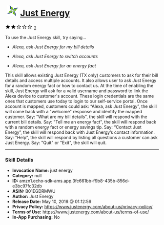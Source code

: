 # &nbsp;<img src="skill_icon" alt="Just Energy icon" width="36"> [Just Energy](http://alexa.amazon.com/#skills/amzn1.echo-sdk-ams.app.3fc661bb-f9b8-435b-856d-e3bc97fc32db)
![2 stars](../../images/ic_star_black_18dp_1x.png)![2 stars](../../images/ic_star_black_18dp_1x.png)![2 stars](../../images/ic_star_border_black_18dp_1x.png)![2 stars](../../images/ic_star_border_black_18dp_1x.png)![2 stars](../../images/ic_star_border_black_18dp_1x.png) 2

To use the Just Energy skill, try saying...

* *Alexa, ask Just Energy for my bill details*

* *Alexa, ask Just Energy to switch accounts*

* *Alexa, ask Just Energy for an energy fact*

This skill allows existing Just Energy (TX only) customers to ask for their bill details and access multiple accounts.  It also allows user to ask Just Energy for a random energy fact or how to contact us. At the time of enabling the skill, Just Energy will ask for a valid username and password to link the Alexa device to customer's account. These login credentials are the same ones that customers use today to login to our self-service portal. Once account is mapped, customers could ask: “Alexa, ask Just Energy”, the skill will come back with a "welcome" response and identify the mapped customer. Say: "What are my bill details", the skill will respond with the current bill details. Say: "Tell me an energy fact", the skill will respond back with a random energy fact or energy savings tip. Say: “Contact Just Energy”, the skill will respond back with Just Energy’s contact information. Say: "Help", the skill will respond by listing all questions a customer can ask Just Energy.  Say: "Quit" or "Exit", the skill will quit.

***

### Skill Details

* **Invocation Name:** just energy
* **Category:** null
* **ID:** amzn1.echo-sdk-ams.app.3fc661bb-f9b8-435b-856d-e3bc97fc32db
* **ASIN:** B01EGDRMWU
* **Author:** Just Energy
* **Release Date:** May 10, 2016 @ 01:12:56
* **Privacy Policy:** https://www.justenergy.com/about-us/privacy-policy/
* **Terms of Use:** https://www.justenergy.com/about-us/terms-of-use/
* **In-App Purchasing:** No
